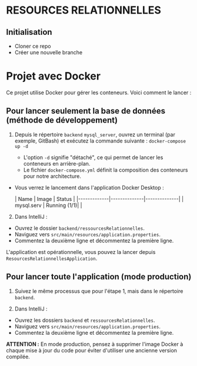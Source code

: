 # RESOURCES RELATIONNELLES

## Initialisation
- Cloner ce repo
- Créer une nouvelle branche

# Projet avec Docker
Ce projet utilise Docker pour gérer les conteneurs. Voici comment le lancer :

## Pour lancer seulement la base de données (méthode de développement)
1. Depuis le répertoire `backend` `mysql_server`, ouvrez un terminal (par exemple, GitBash) et exécutez la commande suivante :
   `docker-compose up -d`

   - L'option `-d` signifie "détaché", ce qui permet de lancer les conteneurs en arrière-plan.
   - Le fichier `docker-compose.yml` définit la composition des conteneurs pour notre architecture.
- Vous verrez le lancement dans l'application Docker Desktop :

  | Name        | Image        | Status       |
       |-------------|--------------|--------------|
  | mysql.serv  | Running (1/1)|              |

2. Dans IntelliJ :
- Ouvrez le dossier `backend/ressourcesRelationnelles`.
- Naviguez vers `src/main/resources/application.properties`.
- Commentez la deuxième ligne et décommentez la première ligne.

L'application est opérationnelle, vous pouvez la lancer depuis `ResourcesRelationnellesApplication`.

## Pour lancer toute l'application (mode production)
1. Suivez le même processus que pour l'étape 1, mais dans le répertoire `backend`.

2. Dans IntelliJ :
- Ouvrez les dossiers `backend` et `ressourcesRelationnelles`.
- Naviguez vers `src/main/resources/application.properties`.
- Commentez la deuxième ligne et décommentez la première ligne.

**ATTENTION :** En mode production, pensez à supprimer l'image Docker à chaque mise à jour du code pour éviter d'utiliser une ancienne version compilée.